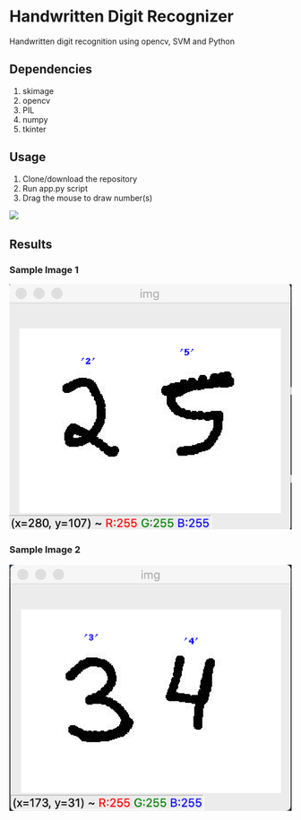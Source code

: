 # Handwritten Digit Recognizer

Handwritten digit recognition using opencv, SVM and Python

## Dependencies
1. skimage
2. opencv
3. PIL
4. numpy
5. tkinter

## Usage
1. Clone/download the repository
2. Run app.py script
3. Drag the mouse to draw number(s)

![](name-of-giphy.gif)


## Results

### Sample Image 1
![Alt text](https://github.com/prakhar3949/Handwritten-Digit-Recognizer/blob/master/Results1.png?raw=true "Results1")


### Sample Image 2
![Alt text](https://github.com/prakhar3949/Handwritten-Digit-Recognizer/blob/master/Results2.png?raw=true "Results2")
